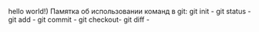 hello world!)
Памятка об использовании команд в git:
git init - 
git status -
git add -
git commit -
git checkout-
git diff -
